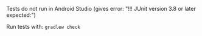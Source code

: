 Tests do not run in Android Studio (gives error: "!!! JUnit version 3.8 or later expected:")

Run tests with: `gradlew check`
